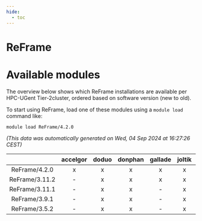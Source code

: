 ```yaml
---
hide:
  - toc
---
```


ReFrame
=======

# Available modules


The overview below shows which ReFrame installations are available per HPC-UGent Tier-2cluster, ordered based on software version (new to old).

To start using ReFrame, load one of these modules using a `module load` command like:

```shell
module load ReFrame/4.2.0
```

*(This data was automatically generated on Wed, 04 Sep 2024 at 16:27:26 CEST)*  

| |accelgor|doduo|donphan|gallade|joltik|shinx|skitty|
| :---: | :---: | :---: | :---: | :---: | :---: | :---: | :---: |
|ReFrame/4.2.0|x|x|x|x|x|-|x|
|ReFrame/3.11.2|-|x|x|x|x|-|x|
|ReFrame/3.11.1|-|x|x|-|x|-|x|
|ReFrame/3.9.1|-|x|x|-|x|-|x|
|ReFrame/3.5.2|-|x|x|-|x|-|x|
